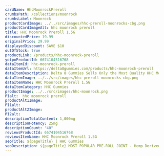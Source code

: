 ```yaml
---
cardName: HhcMoonrockPreroll
crumbsPath: /collections/moonrock
crumbsLabel: Moonrock
productCardImage: ../../src/images/hhc-preroll-moonrocks-cbg.png 
productCardImageAlt: hhc moonrock preroll
title: HHC Moonrock Preroll 1.5G
discountedPrice: 19.99
originalPrice: 29.99
displayedDiscount: SAVE $10
outOfStock: true
productLink: /products/hhc-moonrock-preroll
yotpoProductId: 6674104516768
dataItemId: hhc-moonrock-preroll
dataItemUrl: https://delta8gummies.com/products/hhc-moonrock-preroll
dataItemDescription: Delta 8 Gummies Sells Only the Most Quality HHC Moonrock Preroll Fully Formulated from Hemp and CBG. These products are 2018 Federal Farm Bill Legal.
dataItemImage: ../../src/images/hhc-preroll-moonrocks-cbg.png
dataItemName: HHC Moonrock Preroll 1.5G
dataItemCategory: HHC Gummies
productImage: ../../src/images/hhc-moonrock.png 
PIalt:  hhc moonrock preroll
productAlt1Image: 
PI1alt: 
productAlt2Image: 
PI2alt: 
descriptionTotalContent: 1,000mg
descriptionPotency: 25mg
descriptionCount: "40"
reviewsProductId: 6674104516768
reviewsItemName: HHC Moonrock Preroll 1.5G
seoTitle: ${pageTitle} | HHC Gummies
seoDescription: ${pageTitle} MOST POPULAR PRE-ROLL JOINT - Hemp Derived HHC is Legal with effects like thc PRE-ROLL JOINT. HHC PRE-ROLL JOINT 2018 Fedral Farm Bill legal. Consume HHC Responsibly.
---
```

